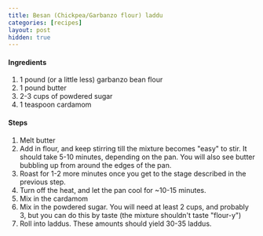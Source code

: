 ```yaml
---
title: Besan (Chickpea/Garbanzo flour) laddu
categories: [recipes]
layout: post
hidden: true
---
```


#### Ingredients
1. 1 pound (or a little less) garbanzo bean flour
2. 1 pound butter
3. 2-3 cups of powdered sugar
4. 1 teaspoon cardamom

#### Steps
1. Melt butter 
2. Add in flour, and keep stirring till the mixture becomes "easy" to stir. It should take 5-10 minutes, depending on the pan. You will also see butter bubbling up from around the edges of the pan. 
3. Roast for 1-2 more minutes once you get to the stage described in the previous step.
4. Turn off the heat, and let the pan cool for ~10-15 minutes. 
5. Mix in the cardamom
6. Mix in the powdered sugar. You will need at least 2 cups, and probably 3, but you can do this by taste (the mixture shouldn't taste "flour-y")
7. Roll into laddus. These amounts should yield 30-35 laddus.